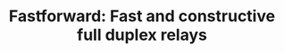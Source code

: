 ---
layout: publication
title: 'Fastforward: Fast and constructive full duplex relays'
short_title: 'Fastforward: Fast and constructive full duplex relays'
authors: D Bharadia, S Katti,
conference: ACM SIGCOMM Computer Communication Review
confurl: https://doi.org/10.1145/2486001
paper: /files/papers/FastForward.pdf
extra: <a href="https://scholar.google.com/scholar?oi=bibs\&amp;hl=en\&amp;cites=1285871949197835477">96
  cites</a>
tags: Uncategorized
---